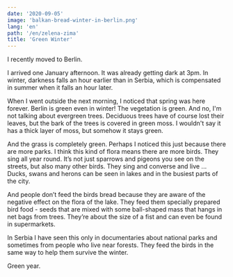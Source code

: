 ```yaml
---
date: '2020-09-05'
image: 'balkan-bread-winter-in-berlin.png'
lang: 'en'
path: '/en/zelena-zima'
title: 'Green Winter'
---
```


I recently moved to Berlin.

I arrived one January afternoon. It was already getting dark at 3pm. In winter, darkness falls an hour earlier than in Serbia, which is compensated in summer when it falls an hour later.

When I went outside the next morning, I noticed that spring was here forever. Berlin is green even in winter! The vegetation is green. And no, I'm not talking about evergreen trees.
Deciduous trees have of course lost their leaves, but the bark of the trees is covered in green moss. I wouldn't say it has a thick layer of moss, but somehow it stays green.

And the grass is completely green. Perhaps I noticed this just because there are more parks.
I think this kind of flora means there are more birds. They sing all year round. It’s not just sparrows and pigeons you see on the streets, but also many other birds. They sing and converse and live ... Ducks, swans and herons can be seen in lakes and in the busiest parts of the city.

And people don’t feed the birds bread because they are aware of the negative effect on the flora of the lake. They feed them specially prepared bird food - seeds that are mixed with some ball-shaped mass that hangs in net bags from trees. They’re about the size of a fist and can even be found in supermarkets.

In Serbia I have seen this only in documentaries about national parks and sometimes from people who live near forests. They feed the birds in the same way to help them survive the winter.

Green year.
